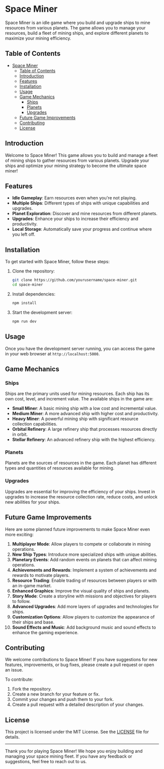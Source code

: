 # Space Miner

Space Miner is an idle game where you build and upgrade ships to mine resources from various planets. The game allows you to manage your resources, build a fleet of mining ships, and explore different planets to maximize your mining efficiency.

## Table of Contents

- [Space Miner](#space-miner)
  - [Table of Contents](#table-of-contents)
  - [Introduction](#introduction)
  - [Features](#features)
  - [Installation](#installation)
  - [Usage](#usage)
  - [Game Mechanics](#game-mechanics)
    - [Ships](#ships)
    - [Planets](#planets)
    - [Upgrades](#upgrades)
  - [Future Game Improvements](#future-game-improvements)
  - [Contributing](#contributing)
  - [License](#license)

## Introduction

Welcome to Space Miner! This game allows you to build and manage a fleet of mining ships to gather resources from various planets. Upgrade your ships and optimize your mining strategy to become the ultimate space miner!

## Features

- **Idle Gameplay**: Earn resources even when you're not playing.
- **Multiple Ships**: Different types of ships with unique capabilities and upgrades.
- **Planet Exploration**: Discover and mine resources from different planets.
- **Upgrades**: Enhance your ships to increase their efficiency and productivity.
- **Local Storage**: Automatically save your progress and continue where you left off.

## Installation

To get started with Space Miner, follow these steps:

1. Clone the repository:

   ```bash
   git clone https://github.com/yourusername/space-miner.git
   cd space-miner
   ```

2. Install dependencies:

   ```bash
   npm install
   ```

3. Start the development server:
   ```bash
   npm run dev
   ```

## Usage

Once you have the development server running, you can access the game in your web browser at `http://localhost:5000`.

## Game Mechanics

### Ships

Ships are the primary units used for mining resources. Each ship has its own cost, level, and increment value. The available ships in the game are:

- **Small Miner**: A basic mining ship with a low cost and incremental value.
- **Medium Miner**: A more advanced ship with higher cost and productivity.
- **Heavy Miner**: A powerful mining ship with significant resource collection capabilities.
- **Orbital Refinery**: A large refinery ship that processes resources directly in orbit.
- **Stellar Refinery**: An advanced refinery ship with the highest efficiency.

### Planets

Planets are the sources of resources in the game. Each planet has different types and quantities of resources available for mining.

### Upgrades

Upgrades are essential for improving the efficiency of your ships. Invest in upgrades to increase the resource collection rate, reduce costs, and unlock new abilities for your ships.

## Future Game Improvements

Here are some planned future improvements to make Space Miner even more exciting:

1. **Multiplayer Mode**: Allow players to compete or collaborate in mining operations.
2. **New Ship Types**: Introduce more specialized ships with unique abilities.
3. **Planetary Events**: Add random events on planets that can affect mining operations.
4. **Achievements and Rewards**: Implement a system of achievements and rewards to motivate players.
5. **Resource Trading**: Enable trading of resources between players or with an in-game market.
6. **Enhanced Graphics**: Improve the visual quality of ships and planets.
7. **Story Mode**: Create a storyline with missions and objectives for players to follow.
8. **Advanced Upgrades**: Add more layers of upgrades and technologies for ships.
9. **Customization Options**: Allow players to customize the appearance of their ships and base.
10. **Sound Effects and Music**: Add background music and sound effects to enhance the gaming experience.

## Contributing

We welcome contributions to Space Miner! If you have suggestions for new features, improvements, or bug fixes, please create a pull request or open an issue.

To contribute:

1. Fork the repository.
2. Create a new branch for your feature or fix.
3. Commit your changes and push them to your fork.
4. Create a pull request with a detailed description of your changes.

## License

This project is licensed under the MIT License. See the [LICENSE](LICENSE) file for details.

---

Thank you for playing Space Miner! We hope you enjoy building and managing your space mining fleet. If you have any feedback or suggestions, feel free to reach out to us.
